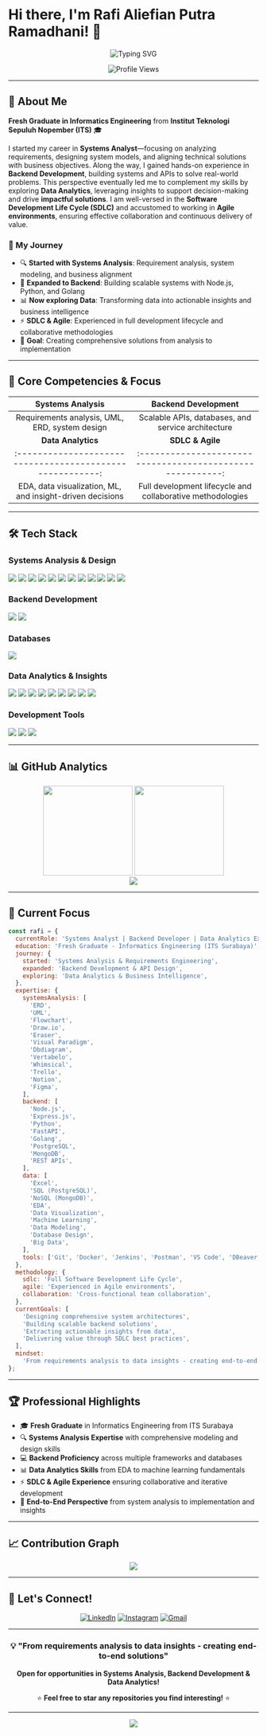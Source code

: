 # Hi there, I'm Rafi Aliefian Putra Ramadhani! 👋

<div align="center">
  <img src="https://readme-typing-svg.herokuapp.com?font=Fira+Code&size=22&duration=3000&pause=1000&color=36BCF7&center=true&vCenter=true&width=600&lines=Systems+Analyst;Backend+Developer;Data+Analytics+Explorer;SDLC+%26+Agile+Practitioner;Fresh+Graduate+from+ITS;Always+Learning!" alt="Typing SVG" />
</div>

<p align="center">
  <img src="https://komarev.com/ghpvc/?username=rafifiaan&color=36BCF7&style=flat-square&label=Profile+Views" alt="Profile Views" />
</p>

---

## 🚀 About Me

**Fresh Graduate in Informatics Engineering** from **Institut Teknologi Sepuluh Nopember (ITS)** 🎓

I started my career in **Systems Analyst**—focusing on analyzing requirements, designing system models, and aligning technical solutions with business objectives. Along the way, I gained hands-on experience in **Backend Development**, building systems and APIs to solve real-world problems. This perspective eventually led me to complement my skills by exploring **Data Analytics**, leveraging insights to support decision-making and drive **impactful solutions**. I am well-versed in the **Software Development Life Cycle (SDLC)** and accustomed to working in **Agile environments**, ensuring effective collaboration and continuous delivery of value.

### 🎯 My Journey

- 🔍 **Started with Systems Analysis**: Requirement analysis, system modeling, and business alignment
- 🔧 **Expanded to Backend**: Building scalable systems with Node.js, Python, and Golang
- 📊 **Now exploring Data**: Transforming data into actionable insights and business intelligence
- ⚡ **SDLC & Agile**: Experienced in full development lifecycle and collaborative methodologies
- 🎯 **Goal**: Creating comprehensive solutions from analysis to implementation

---

## 💼 Core Competencies & Focus

<div align="center">

|                   **Systems Analysis**                    |                  **Backend Development**                   |
| :-------------------------------------------------------: | :--------------------------------------------------------: |
|      Requirements analysis, UML, ERD, system design       |     Scalable APIs, databases, and service architecture     |
|                    **Data Analytics**                     |                      **SDLC & Agile**                      |
| :-------------------------------------------------------: | :--------------------------------------------------------: |
| EDA, data visualization, ML, and insight-driven decisions | Full development lifecycle and collaborative methodologies |

</div>

---

## 🛠️ Tech Stack

### **Systems Analysis & Design**

<p align="left">
  <img src="https://img.shields.io/badge/ERD-4285F4?style=for-the-badge&logo=googlecloud&logoColor=white" />
  <img src="https://img.shields.io/badge/UML-FF6B6B?style=for-the-badge&logo=uml&logoColor=white" />
  <img src="https://img.shields.io/badge/Flowchart-00C4CC?style=for-the-badge&logo=lucidchart&logoColor=white" />
  <img src="https://img.shields.io/badge/Draw.io-F08705?style=for-the-badge&logo=diagramsdotnet&logoColor=white" />
  <img src="https://img.shields.io/badge/Eraser-FF4154?style=for-the-badge&logo=eraser&logoColor=white" />
  <img src="https://img.shields.io/badge/Visual_Paradigm-FF8C00?style=for-the-badge&logo=visualparadigm&logoColor=white" />
  <img src="https://img.shields.io/badge/Dbdiagram-2B2B2B?style=for-the-badge&logo=database&logoColor=white" />
  <img src="https://img.shields.io/badge/Vertabelo-4A90E2?style=for-the-badge&logo=database&logoColor=white" />
  <img src="https://img.shields.io/badge/Whimsical-9B59B6?style=for-the-badge&logo=whimsical&logoColor=white" />
  <img src="https://img.shields.io/badge/Trello-0079BF?style=for-the-badge&logo=trello&logoColor=white" />
  <img src="https://img.shields.io/badge/Notion-000000?style=for-the-badge&logo=notion&logoColor=white" />
  <img src="https://img.shields.io/badge/Figma-F24E1E?style=for-the-badge&logo=figma&logoColor=white" />
</p>

### **Backend Development**

<p align="left">
  <img src="https://skillicons.dev/icons?i=nodejs,express,python,fastapi,go" />
  <img src="https://img.shields.io/badge/REST_APIs-FF6B6B?style=for-the-badge&logo=api&logoColor=white" />
</p>

### **Databases**

<p align="left">
  <img src="https://skillicons.dev/icons?i=postgresql,mongodb" />
</p>

### **Data Analytics & Insights**

<p align="left">
  <img src="https://img.shields.io/badge/Excel-217346?style=for-the-badge&logo=microsoft-excel&logoColor=white" />
  <img src="https://img.shields.io/badge/PostgreSQL-316192?style=for-the-badge&logo=postgresql&logoColor=white" />
  <img src="https://img.shields.io/badge/MongoDB-4EA94B?style=for-the-badge&logo=mongodb&logoColor=white" />
  <img src="https://img.shields.io/badge/EDA-FF6F00?style=for-the-badge&logo=python&logoColor=white" />
  <img src="https://img.shields.io/badge/Data_Visualization-E97627?style=for-the-badge&logo=tableau&logoColor=white" />
  <img src="https://img.shields.io/badge/Machine_Learning-FF6F00?style=for-the-badge&logo=tensorflow&logoColor=white" />
  <img src="https://img.shields.io/badge/Data_Modeling-4285F4?style=for-the-badge&logo=databricks&logoColor=white" />
  <img src="https://img.shields.io/badge/Database_Design-2B2B2B?style=for-the-badge&logo=database&logoColor=white" />
  <img src="https://img.shields.io/badge/Big_Data-FF8C00?style=for-the-badge&logo=apache&logoColor=white" />
</p>

### **Development Tools**

<p align="left">
  <img src="https://skillicons.dev/icons?i=git,docker,jenkins,vscode" />
  <img src="https://img.shields.io/badge/Postman-FF6C37?style=for-the-badge&logo=postman&logoColor=white" />
  <img src="https://img.shields.io/badge/DBeaver-2B2B2B?style=for-the-badge&logo=dbeaver&logoColor=white" />
</p>

---

## 📊 GitHub Analytics

<div align="center">
  <img height="180em" src="https://github-readme-stats.vercel.app/api?username=rafifiaan&show_icons=true&theme=tokyonight&include_all_commits=true&count_private=true"/>
  <img height="180em" src="https://github-readme-stats.vercel.app/api/top-langs/?username=rafifiaan&layout=compact&langs_count=7&theme=tokyonight"/>
</div>

<div align="center">
  <img src="https://github-profile-summary-cards.vercel.app/api/cards/profile-details?username=rafifiaan&theme=tokyonight" />
</div>

---

## 🎯 Current Focus

```javascript
const rafi = {
  currentRole: 'Systems Analyst | Backend Developer | Data Analytics Explorer',
  education: 'Fresh Graduate - Informatics Engineering (ITS Surabaya)',
  journey: {
    started: 'Systems Analysis & Requirements Engineering',
    expanded: 'Backend Development & API Design',
    exploring: 'Data Analytics & Business Intelligence',
  },
  expertise: {
    systemsAnalysis: [
      'ERD',
      'UML',
      'Flowchart',
      'Draw.io',
      'Eraser',
      'Visual Paradigm',
      'Dbdiagram',
      'Vertabelo',
      'Whimsical',
      'Trello',
      'Notion',
      'Figma',
    ],
    backend: [
      'Node.js',
      'Express.js',
      'Python',
      'FastAPI',
      'Golang',
      'PostgreSQL',
      'MongoDB',
      'REST APIs',
    ],
    data: [
      'Excel',
      'SQL (PostgreSQL)',
      'NoSQL (MongoDB)',
      'EDA',
      'Data Visualization',
      'Machine Learning',
      'Data Modeling',
      'Database Design',
      'Big Data',
    ],
    tools: ['Git', 'Docker', 'Jenkins', 'Postman', 'VS Code', 'DBeaver'],
  },
  methodology: {
    sdlc: 'Full Software Development Life Cycle',
    agile: 'Experienced in Agile environments',
    collaboration: 'Cross-functional team collaboration',
  },
  currentGoals: [
    'Designing comprehensive system architectures',
    'Building scalable backend solutions',
    'Extracting actionable insights from data',
    'Delivering value through SDLC best practices',
  ],
  mindset:
    'From requirements analysis to data insights - creating end-to-end solutions',
};
```

---

## 🏆 Professional Highlights

- 🎓 **Fresh Graduate** in Informatics Engineering from ITS Surabaya
- 🔍 **Systems Analysis Expertise** with comprehensive modeling and design skills
- 💻 **Backend Proficiency** across multiple frameworks and databases
- 📊 **Data Analytics Skills** from EDA to machine learning fundamentals
- ⚡ **SDLC & Agile Experience** ensuring collaborative and iterative development
- 🔄 **End-to-End Perspective** from system analysis to implementation and insights

---

## 📈 Contribution Graph

<div align="center">
  <img src="https://github-readme-activity-graph.vercel.app/graph?username=rafifiaan&theme=tokyo-night&hide_border=true" />
</div>

---

## 🤝 Let's Connect!

<div align="center">
  
[![LinkedIn](https://img.shields.io/badge/LinkedIn-0077B5?style=for-the-badge&logo=linkedin&logoColor=white)](https://www.linkedin.com/in/rafifiaanpr/)
[![Instagram](https://img.shields.io/badge/Instagram-E4405F?style=for-the-badge&logo=instagram&logoColor=white)](https://www.instagram.com/rafifiaan/)
[![Gmail](https://img.shields.io/badge/Gmail-D14836?style=for-the-badge&logo=gmail&logoColor=white)](mailto:rafialiefian03@gmail.com)

</div>

---

<div align="center">
  
### 💡 "From requirements analysis to data insights - creating end-to-end solutions"

**Open for opportunities in Systems Analysis, Backend Development & Data Analytics!**

⭐ **Feel free to star any repositories you find interesting!** ⭐

</div>

---

<div align="center">
  <img src="https://quotes-github-readme.vercel.app/api?type=horizontal&theme=tokyonight" />
</div>
